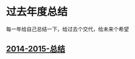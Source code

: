 # 过去年度总结
每一年给自己总结一下，给过去个交代，给未来个希望

## [2014-2015-总结](https://github.com/zcwk/Summary-of-life/blob/master/fuck-2014.md)
